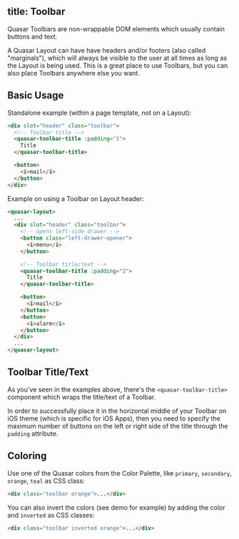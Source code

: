 title: Toolbar
---
Quasar Toolbars are non-wrappable DOM elements which usually contain buttons and text.

A Quasar Layout can have have headers and/or footers (also called "marginals"), which will always be visible to the user at all times as long as the Layout is being used. This is a great place to use Toolbars, but you can also place Toolbars anywhere else you want.

<input type="hidden" data-fullpage-demo="layout/toolbar">

## Basic Usage
Standalone example (within a page template, not on a Layout):
``` html
<div slot="header" class="toolbar">
  <!-- Toolbar title -->
  <quasar-toolbar-title :padding="1">
    Title
  </quasar-toolbar-title>

  <button>
    <i>mail</i>
  </button>
</div>
```

Example on using a Toolbar on Layout header:

``` html
<quasar-layout>
  ...
  <div slot="header" class="toolbar">
    <!-- opens left-side drawer -->
    <button class="left-drawer-opener">
      <i>menu</i>
    </button>

    <!-- Toolbar title/text -->
    <quasar-toolbar-title :padding="2">
      Title
    </quasar-toolbar-title>

    <button>
      <i>mail</i>
    </button>
    <button>
      <i>alarm</i>
    </button>
  </div>
  ...
</quasar-layout>
```

## Toolbar Title/Text
As you've seen in the examples above, there's the `<quasar-toolbar-title>` component which wraps the title/text of a Toolbar.

In order to successfully place it in the horizontal middle of your Toolbar on iOS theme (which is specific for iOS Apps), then you need to specify the maximum number of buttons on the left or right side of the title through the `padding` attribute.

## Coloring
Use one of the Quasar colors from the Color Palette, like `primary`, `secondary`, `orange`, `teal` as CSS class:

``` html
<div class="toolbar orange">...</div>
```

You can also invert the colors (see demo for example) by adding the color and `inverted` as CSS classes:

``` html
<div class="toolbar inverted orange">...</div>
```
